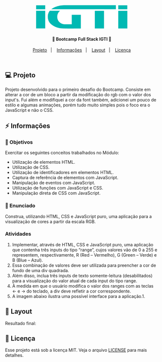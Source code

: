 <h1 align="center">
    <img alt="IGTI DESAFIO 1" title="#igti" src="https://github.com/ChristySchott/bootcamp-igti-desafio1/blob/master/images.png" width="300px" />
</h1>

<h4 align="center">
  🚀 Bootcamp Full Stack IGTI 🚀
</h4>

<p align="center">
<a href="#-projeto">Projeto</a>&nbsp;&nbsp;&nbsp;|&nbsp;&nbsp;&nbsp;
  <a href="#rocket-informacoes">Informações</a>&nbsp;&nbsp;&nbsp;|&nbsp;&nbsp;&nbsp;  
  <a href="#-layout">Layout</a>&nbsp;&nbsp;&nbsp;|&nbsp;&nbsp;&nbsp;
  <a href="#memo-licença">Licença</a>
</p>

<br>

## 💻 Projeto

Projeto desenvolvido para o primeiro desafio do Bootcamp. Consiste em alterar a cor de um bloco a partir da modificação do rgb com o valor dos input's. Fui além e modifiquei a cor da font também, adicionei um pouco de estilo e algumas animações, porém tudo muito simples pois o foco era o JavaScript e não o CSS.

## :zap: Informações

### :dart: Objetivos 

Exercitar os seguintes conceitos trabalhados no Módulo:

- Utilização de elementos HTML.
- Utilização de CSS.
- Utilização de identificadores em elementos HTML.
- Captura de referência de elementos com JavaScript.
- Manipulação de eventos com JavaScript.
- Utilização de funções com JavaScript e CSS.
- Manipulação direta de CSS com JavaScript.

### :loudspeaker: Enunciado 

Construa, utilizando HTML, CSS e JavaScript puro, uma aplicação para a visualização de cores a partir da escala RGB.

### Atividades 

1. Implementar, através de HTML, CSS e JavaScript puro, uma aplicação que contenha três inputs do tipo “range”, cujos valores vão de 0 a 255 e representem, respectivamente, R (Red – Vermelho), G (Green – Verde) e B (Blue – Azul).
2. Essa combinação de valores deve ser utilizada para preencher a cor de fundo de uma div quadrada.
3. Além disso, inclua três inputs de texto somente-leitura (desabilitados) para a visualização do valor atual de cada input do tipo range.
4. À medida em que o usuário modifica o valor dos ranges com as teclas ← e → do teclado, a div deve refletir a cor correspondente.
5. A imagem abaixo ilustra uma possível interface para a aplicação.1. 

## 🎨 Layout

Resultado final: 
![]()


## :memo: Licença

Esse projeto está sob a licença MIT. Veja o arquivo [LICENSE](LICENSE.md) para mais detalhes.

